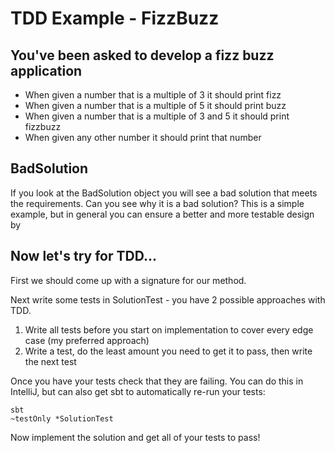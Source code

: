 # TDD Example - FizzBuzz

## You've been asked to develop a fizz buzz application

* When given a number that is a multiple of 3 it should print fizz
* When given a number that is a multiple of 5 it should print buzz
* When given a number that is a multiple of 3 and 5 it should print fizzbuzz
* When given any other number it should print that number

## BadSolution
If you look at the BadSolution object you will see a bad solution that meets the
requirements. Can you see why it is a bad solution? This is a simple example, but
in general you can ensure a better and more testable design by 

## Now let's try for TDD...
First we should come up with a signature for our method.

Next write some tests in SolutionTest - you have 2 possible approaches with TDD.

1. Write all tests before you start on implementation to cover every edge case
(my preferred approach)
2. Write a test, do the least amount you need to get it to pass, then write the next test

Once you have your tests check that they are failing. You can do this in IntelliJ, but
can also get sbt to automatically re-run your tests:
```
sbt
~testOnly *SolutionTest
```

Now implement the solution and get all of your tests to pass!